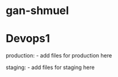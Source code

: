 # gan-shmuel
# Devops1

production:
    - add files for production here

staging:
    - add files for staging here
